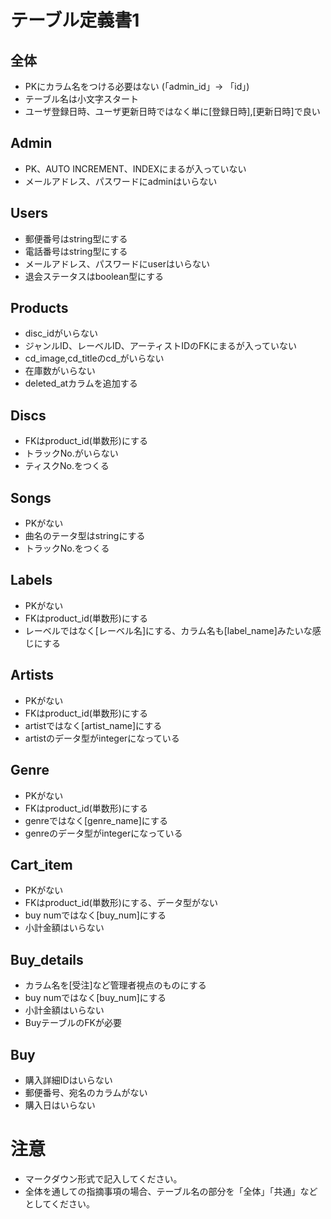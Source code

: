 # テーブル定義書1
## 全体
- PKにカラム名をつける必要はない (「admin_id」→ 「id」)
- テーブル名は小文字スタート
- ユーザ登録日時、ユーザ更新日時ではなく単に[登録日時],[更新日時]で良い

## Admin
- PK、AUTO INCREMENT、INDEXにまるが入っていない
- メールアドレス、パスワードにadminはいらない

## Users
- 郵便番号はstring型にする
- 電話番号はstring型にする
- メールアドレス、パスワードにuserはいらない
- 退会ステータスはboolean型にする

## Products
- disc_idがいらない
- ジャンルID、レーベルID、アーティストIDのFKにまるが入っていない
- cd_image,cd_titleのcd_がいらない
- 在庫数がいらない
- deleted_atカラムを追加する

## Discs
- FKはproduct_id(単数形)にする
- トラックNo.がいらない
- ティスクNo.をつくる

## Songs
- PKがない
- 曲名のテータ型はstringにする
- トラックNo.をつくる

## Labels
- PKがない
- FKはproduct_id(単数形)にする
- レーベルではなく[レーベル名]にする、カラム名も[label_name]みたいな感じにする

## Artists
- PKがない
- FKはproduct_id(単数形)にする
- artistではなく[artist_name]にする
- artistのデータ型がintegerになっている

## Genre
- PKがない
- FKはproduct_id(単数形)にする
- genreではなく[genre_name]にする
- genreのデータ型がintegerになっている

## Cart_item
- PKがない
- FKはproduct_id(単数形)にする、データ型がない
- buy numではなく[buy_num]にする
- 小計金額はいらない

## Buy_details
- カラム名を[受注]など管理者視点のものにする
- buy numではなく[buy_num]にする
- 小計金額はいらない
- BuyテーブルのFKが必要


## Buy
- 購入詳細IDはいらない
- 郵便番号、宛名のカラムがない
- 購入日はいらない


# 注意
* マークダウン形式で記入してください。
* 全体を通しての指摘事項の場合、テーブル名の部分を「全体」「共通」などとしてください。
